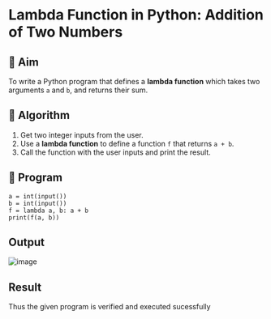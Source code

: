 # Lambda Function in Python: Addition of Two Numbers

## 🎯 Aim
To write a Python program that defines a **lambda function** which takes two arguments `a` and `b`, and returns their sum.

## 🧠 Algorithm
1. Get two integer inputs from the user.
2. Use a **lambda function** to define a function `f` that returns `a + b`.
3. Call the function with the user inputs and print the result.

## 🧾 Program
```
a = int(input())
b = int(input())
f = lambda a, b: a + b
print(f(a, b))
```
## Output
![image](https://github.com/user-attachments/assets/50e0abd0-5c0f-43f5-998c-b55ee2b72843)

## Result
Thus the given program is verified and executed sucessfully
